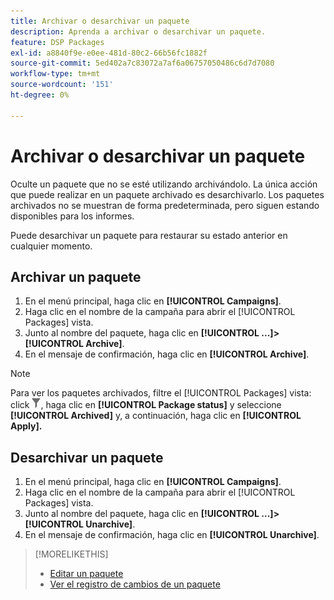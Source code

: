 ```yaml
---
title: Archivar o desarchivar un paquete
description: Aprenda a archivar o desarchivar un paquete.
feature: DSP Packages
exl-id: a8840f9e-e0ee-481d-80c2-66b56fc1882f
source-git-commit: 5ed402a7c83072a7af6a06757050486c6d7d7080
workflow-type: tm+mt
source-wordcount: '151'
ht-degree: 0%

---
```


# Archivar o desarchivar un paquete

Oculte un paquete que no se esté utilizando archivándolo. La única acción que puede realizar en un paquete archivado es desarchivarlo. Los paquetes archivados no se muestran de forma predeterminada, pero siguen estando disponibles para los informes.

Puede desarchivar un paquete para restaurar su estado anterior en cualquier momento.

## Archivar un paquete

1. En el menú principal, haga clic en **[!UICONTROL Campaigns]**.
1. Haga clic en el nombre de la campaña para abrir el [!UICONTROL Packages] vista.
1. Junto al nombre del paquete, haga clic en  **[!UICONTROL ...]>[!UICONTROL Archive]**.
1. En el mensaje de confirmación, haga clic en **[!UICONTROL Archive]**.

>[!NOTE]
>
>Para ver los paquetes archivados, filtre el [!UICONTROL Packages] vista: click ![Botón Filtro](/help/dsp/assets/filter.png), haga clic en **[!UICONTROL Package status]** y seleccione **[!UICONTROL Archived]** y, a continuación, haga clic en **[!UICONTROL Apply].**

## Desarchivar un paquete

1. En el menú principal, haga clic en **[!UICONTROL Campaigns]**.
1. Haga clic en el nombre de la campaña para abrir el [!UICONTROL Packages] vista.
1. Junto al nombre del paquete, haga clic en  **[!UICONTROL ...]>[!UICONTROL Unarchive]**.
1. En el mensaje de confirmación, haga clic en **[!UICONTROL Unarchive]**.

>[!MORELIKETHIS]
>
>* [Editar un paquete](package-edit.md)
>* [Ver el registro de cambios de un paquete](package-change-log.md)

